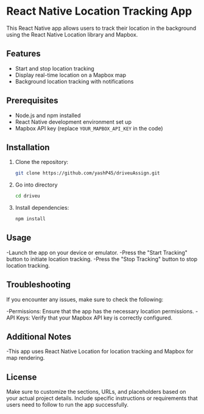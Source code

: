 # React Native Location Tracking App

This React Native app allows users to track their location in the background using the React Native Location library and Mapbox.

## Features

- Start and stop location tracking
- Display real-time location on a Mapbox map
- Background location tracking with notifications

## Prerequisites

- Node.js and npm installed
- React Native development environment set up
- Mapbox API key (replace `YOUR_MAPBOX_API_KEY` in the code)

## Installation

1. Clone the repository:

   ```bash
   git clone https://github.com/yashP45/driveuAssign.git

2. Go into directory
   ```bash
   cd driveu

3. Install dependencies:
   ```bash
   npm install

## Usage
-Launch the app on your device or emulator.
-Press the "Start Tracking" button to initiate location tracking.
-Press the "Stop Tracking" button to stop location tracking.

## Troubleshooting
If you encounter any issues, make sure to check the following:

-Permissions: Ensure that the app has the necessary location permissions.
-API Keys: Verify that your Mapbox API key is correctly configured.

## Additional Notes

-This app uses React Native Location for location tracking and Mapbox for map rendering.

## License

Make sure to customize the sections, URLs, and placeholders based on your actual project details. Include specific instructions or requirements that users need to follow to run the app successfully.
